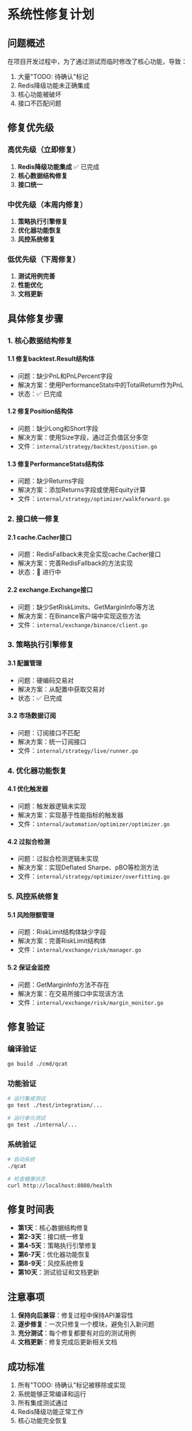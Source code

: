 # 系统性修复计划

## 问题概述

在项目开发过程中，为了通过测试而临时修改了核心功能，导致：
1. 大量"TODO: 待确认"标记
2. Redis降级功能未正确集成
3. 核心功能被破坏
4. 接口不匹配问题

## 修复优先级

### 高优先级（立即修复）
1. **Redis降级功能集成** ✅ 已完成
2. **核心数据结构修复**
3. **接口统一**

### 中优先级（本周内修复）
1. **策略执行引擎修复**
2. **优化器功能恢复**
3. **风控系统修复**

### 低优先级（下周修复）
1. **测试用例完善**
2. **性能优化**
3. **文档更新**

## 具体修复步骤

### 1. 核心数据结构修复

#### 1.1 修复backtest.Result结构体
- 问题：缺少PnL和PnLPercent字段
- 解决方案：使用PerformanceStats中的TotalReturn作为PnL
- 状态：✅ 已完成

#### 1.2 修复Position结构体
- 问题：缺少Long和Short字段
- 解决方案：使用Size字段，通过正负值区分多空
- 文件：`internal/strategy/backtest/position.go`

#### 1.3 修复PerformanceStats结构体
- 问题：缺少Returns字段
- 解决方案：添加Returns字段或使用Equity计算
- 文件：`internal/strategy/optimizer/walkforward.go`

### 2. 接口统一修复

#### 2.1 cache.Cacher接口
- 问题：RedisFallback未完全实现cache.Cacher接口
- 解决方案：完善RedisFallback的方法实现
- 状态：🔄 进行中

#### 2.2 exchange.Exchange接口
- 问题：缺少SetRiskLimits、GetMarginInfo等方法
- 解决方案：在Binance客户端中实现这些方法
- 文件：`internal/exchange/binance/client.go`

### 3. 策略执行引擎修复

#### 3.1 配置管理
- 问题：硬编码交易对
- 解决方案：从配置中获取交易对
- 状态：✅ 已完成

#### 3.2 市场数据订阅
- 问题：订阅接口不匹配
- 解决方案：统一订阅接口
- 文件：`internal/strategy/live/runner.go`

### 4. 优化器功能恢复

#### 4.1 优化触发器
- 问题：触发器逻辑未实现
- 解决方案：实现基于性能指标的触发器
- 文件：`internal/automation/optimizer/optimizer.go`

#### 4.2 过拟合检测
- 问题：过拟合检测逻辑未实现
- 解决方案：实现Deflated Sharpe、pBO等检测方法
- 文件：`internal/strategy/optimizer/overfitting.go`

### 5. 风控系统修复

#### 5.1 风险限额管理
- 问题：RiskLimit结构体缺少字段
- 解决方案：完善RiskLimit结构体
- 文件：`internal/exchange/risk/manager.go`

#### 5.2 保证金监控
- 问题：GetMarginInfo方法不存在
- 解决方案：在交易所接口中实现该方法
- 文件：`internal/exchange/risk/margin_monitor.go`

## 修复验证

### 编译验证
```bash
go build ./cmd/qcat
```

### 功能验证
```bash
# 运行集成测试
go test ./test/integration/...

# 运行单元测试
go test ./internal/...
```

### 系统验证
```bash
# 启动系统
./qcat

# 检查健康状态
curl http://localhost:8080/health
```

## 修复时间表

- **第1天**：核心数据结构修复
- **第2-3天**：接口统一修复
- **第4-5天**：策略执行引擎修复
- **第6-7天**：优化器功能恢复
- **第8-9天**：风控系统修复
- **第10天**：测试验证和文档更新

## 注意事项

1. **保持向后兼容**：修复过程中保持API兼容性
2. **逐步修复**：一次只修复一个模块，避免引入新问题
3. **充分测试**：每个修复都要有对应的测试用例
4. **文档更新**：修复完成后更新相关文档

## 成功标准

1. 所有"TODO: 待确认"标记被移除或实现
2. 系统能够正常编译和运行
3. 所有集成测试通过
4. Redis降级功能正常工作
5. 核心功能完全恢复
